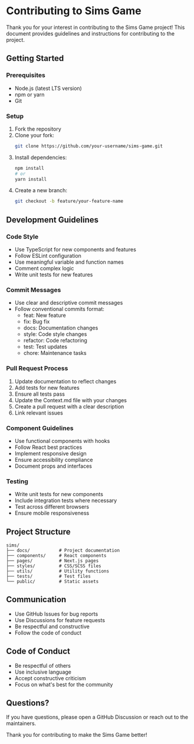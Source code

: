 # Contributing to Sims Game

Thank you for your interest in contributing to the Sims Game project! This document provides guidelines and instructions for contributing to the project.

## Getting Started

### Prerequisites
- Node.js (latest LTS version)
- npm or yarn
- Git

### Setup
1. Fork the repository
2. Clone your fork:
   ```bash
   git clone https://github.com/your-username/sims-game.git
   ```
3. Install dependencies:
   ```bash
   npm install
   # or
   yarn install
   ```
4. Create a new branch:
   ```bash
   git checkout -b feature/your-feature-name
   ```

## Development Guidelines

### Code Style
- Use TypeScript for new components and features
- Follow ESLint configuration
- Use meaningful variable and function names
- Comment complex logic
- Write unit tests for new features

### Commit Messages
- Use clear and descriptive commit messages
- Follow conventional commits format:
  - feat: New feature
  - fix: Bug fix
  - docs: Documentation changes
  - style: Code style changes
  - refactor: Code refactoring
  - test: Test updates
  - chore: Maintenance tasks

### Pull Request Process
1. Update documentation to reflect changes
2. Add tests for new features
3. Ensure all tests pass
4. Update the Context.md file with your changes
5. Create a pull request with a clear description
6. Link relevant issues

### Component Guidelines
- Use functional components with hooks
- Follow React best practices
- Implement responsive design
- Ensure accessibility compliance
- Document props and interfaces

### Testing
- Write unit tests for new components
- Include integration tests where necessary
- Test across different browsers
- Ensure mobile responsiveness

## Project Structure
```
sims/
├── docs/           # Project documentation
├── components/     # React components
├── pages/          # Next.js pages
├── styles/         # CSS/SCSS files
├── utils/          # Utility functions
├── tests/          # Test files
└── public/         # Static assets
```

## Communication
- Use GitHub Issues for bug reports
- Use Discussions for feature requests
- Be respectful and constructive
- Follow the code of conduct

## Code of Conduct
- Be respectful of others
- Use inclusive language
- Accept constructive criticism
- Focus on what's best for the community

## Questions?
If you have questions, please open a GitHub Discussion or reach out to the maintainers.

Thank you for contributing to make the Sims Game better! 